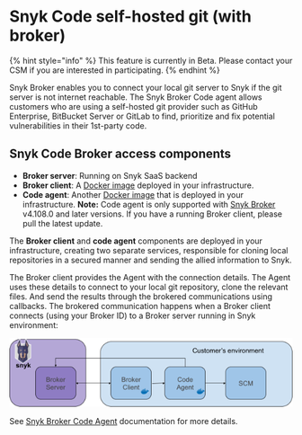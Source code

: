 # Snyk Code self-hosted git (with broker)

{% hint style="info" %}
This feature is currently in Beta. Please contact your CSM if you are interested in participating.
{% endhint %}

Snyk Broker enables you to connect your local git server to Snyk if the git server is not internet reachable. The Snyk Broker Code agent allows customers who are using a self-hosted git provider such as GitHub Enterprise, BitBucket Server or GitLab to find, prioritize and fix potential vulnerabilities in their 1st-party code.

## Snyk Code Broker access components

* **Broker server**: Running on Snyk SaaS backend
* **Broker client**: A [Docker image](https://hub.docker.com/r/snyk/broker/) deployed in your infrastructure.
* **Code agent**: Another [Docker image](https://hub.docker.com/r/snyk/code-agent/) that is deployed in your infrastructure. **Note:** Code agent is only supported with [Snyk Broker](https://docs.snyk.io/integrations/snyk-broker) v4.108.0 and later versions. If you have a running Broker client, please pull the latest update.

The **Broker client** and **code agent** components are deployed in your infrastructure, creating two separate services, responsible for cloning local repositories in a secured manner and sending the allied information to Snyk.

The Broker client provides the Agent with the connection details. The Agent uses these details to connect to your local git repository, clone the relevant files. And send the results through the brokered communications using callbacks. The brokered communication happens when a Broker client connects (using your Broker ID) to a Broker server running in Snyk environment:

![](../../../.gitbook/assets/local-git.png)

See [Snyk Broker Code Agent](../../../features/integrations/snyk-broker/snyk-broker-code-agent.md) documentation for more details.
